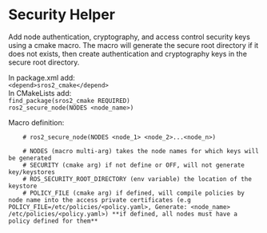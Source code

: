 # Security Helper
Add node authentication, cryptography, and access control security keys using a cmake macro.
The macro will generate the secure root directory if it does not exists, then create authentication and cryptography keys in the secure root directory.

In package.xml add:  
`<depend>sros2_cmake</depend>`  
In CMakeLists add:  
`find_package(sros2_cmake REQUIRED)`  
`ros2_secure_node(NODES <node_name>)`  

Macro definition:  
```
    # ros2_secure_node(NODES <node_1> <node_2>...<node_n>)

    # NODES (macro multi-arg) takes the node names for which keys will be generated
    # SECURITY (cmake arg) if not define or OFF, will not generate key/keystores
    # ROS_SECURITY_ROOT_DIRECTORY (env variable) the location of the keystore
    # POLICY_FILE (cmake arg) if defined, will compile policies by node name into the access private certificates (e.g POLICY_FILE=/etc/policies/<policy.yaml>, Generate: <node_name> /etc/policies/<policy.yaml>) **if defined, all nodes must have a policy defined for them**
```

